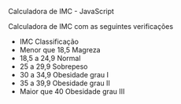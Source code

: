 Calculadora de IMC - JavaScript

Calculadora de IMC com as seguintes verificações

- IMC	Classificação
- Menor que 18,5	Magreza
- 18,5 a 24,9	Normal
- 25 a 29,9	Sobrepeso 
- 30 a 34,9	Obesidade grau I
- 35 a 39,9	Obesidade grau II
- Maior que 40	Obesidade grau III